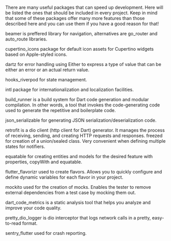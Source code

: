 There are many useful packages that can speed up development. Here will be listed the ones that should be included in every project. Keep in mind that some of these packages offer many more features than those described here and you can use them if you have a good reason for that! 

beamer is preffered library for navigation, alternatives are go_router and auto_route libraries.

cupertino_icons package for default icon assets for Cupertino widgets based on Apple-styled icons.

dartz for error handling using Either to express a type of value that can be either an error or an actual return value.

hooks_riverpod  for state management.

intl package for internationalization and localization facilities.

build_runner is a build system for Dart code generation and modular compilation. In other words, a tool that invokes the code-generating code used to generate the repetitive and boilerplate code. 

json_serializable for generating JSON serialization/deserialization code.

retrofit is a dio client (http client for Dart) generator. It manages the process of receiving, sending, and creating HTTP requests and responses.
freezed for creation of a union/sealed class. Very convenient when defining multiple states for notifiers. 

equatable for creating entities and models for the desired feature with properties, copyWith and equatable.

flutter_flavorizr used to create flavors. Allows you to quickly configure and define dynamic variables for each flavor in your project.

mockito used for the creation of mocks. Enables the tester to remove external dependencies from a test case by mocking them out.

dart_code_metrics is a static analysis tool that helps you analyze and improve your code quality.

pretty_dio_logger is dio interceptor that logs network calls in a pretty, easy-to-read format.

sentry_flutter used for crash reporting.
